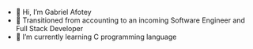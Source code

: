 - 👋 Hi, I’m Gabriel Afotey
- 👀 Transitioned from accounting to an incoming Software Engineer and Full Stack Developer
- 🌱 I’m currently learning C programming language


<!---
odai307/odai307 is a ✨ special ✨ repository because its `README.md` (this file) appears on your GitHub profile.
You can click the Preview link to take a look at your changes.
--->
